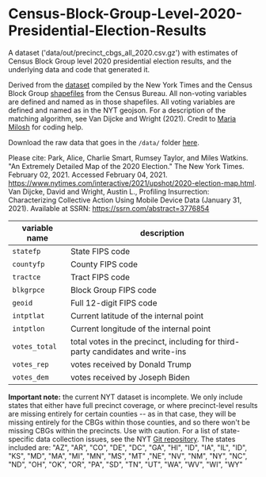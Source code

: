 # Census-Block-Group-Level-2020-Presidential-Election-Results
A dataset ('data/out/precinct_cbgs_all_2020.csv.gz') with estimates of Census Block Group level 2020 presidential election results, and the underlying data and code that generated it. 

Derived from the [dataset](https://github.com/TheUpshot/presidential-precinct-map-2020) compiled by the New York Times and the Census Block Group [shapefiles](https://www2.census.gov/geo/tiger/TIGER2019/BG/) from the Census Bureau. All non-voting variables are defined and named as in those shapefiles. All voting variables are defined and named as in the NYT geojson. For a description of the matching algorithm, see Van Dijcke and Wright (2021). Credit to [Maria Milosh](https://scholar.google.com/citations?user=j7_LsGoAAAAJ&hl=en) for coding help.

Download the raw data that goes in the `/data/` folder [here](https://www.dropbox.com/sh/nyuiwr1mbbprjx4/AABA051-RLh4rTCMzTfrf7Y-a?dl=0).

Please cite: 
Park, Alice, Charlie Smart, Rumsey Taylor, and Miles Watkins. "An Extremely Detailed Map of the 2020 Election." The New York Times. February 02, 2021. Accessed February 04, 2021. https://www.nytimes.com/interactive/2021/upshot/2020-election-map.html.
Van Dijcke, David and Wright, Austin L., Profiling Insurrection: Characterizing Collective Action Using Mobile Device Data (January 31, 2021). Available at SSRN: https://ssrn.com/abstract=3776854


| variable name     | description                                                                     |
|-------------------|--------------------------------------------------------------------             |
| `statefp`         | State FIPS code                                                                 |
| `countyfp`        | County FIPS code                                                                |
| `tractce`         | Tract FIPS code                                                                 |
| `blkgrpce`        | Block Group FIPS code                                                           |
| `geoid`           | Full 12-digit FIPS code                                                         |
| `intptlat`        | Current latitude of the internal point                                          |
| `intptlon`        | Current longitude of the internal point                                         |
| `votes_total`     | total votes in the precinct, including for third-party candidates and write-ins |
| `votes_rep`       | votes received by Donald Trump                                                  |
| `votes_dem`       | votes received by Joseph Biden                                                  |


**Important note:** the current NYT dataset is incomplete. We only include states that either have full precinct coverage, or where precinct-level results are missing entirely for certain counties -- as in that case, they will be missing entirely for the CBGs within those counties, and so there won't be missing CBGs within the precincts. Use with caution. For a list of state-specific data collection issues, see the NYT [Git repository](https://github.com/TheUpshot/presidential-precinct-map-2020). 
The states included are: 
"AZ", "AR", "CO", "DE", "DC", "GA", "HI", "ID", "IA", "IL", "ID", "KS", "MD", "MA", "MI", "MN", "MS", "MT" ,"NE", "NV", "NM", "NY", "NC", "ND", "OH", "OK", "OR", "PA", "SD", "TN", "UT", "WA", "WV", "WI", "WY"
